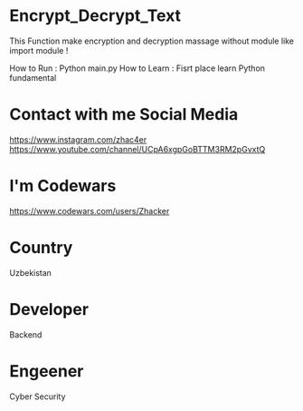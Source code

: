 # Encrypt_Decrypt_Text
This Function make encryption and decryption massage without module like import module !

How to Run : Python main.py
How to Learn : Fisrt place learn Python fundamental

# Contact with me Social Media
https://www.instagram.com/zhac4er
https://www.youtube.com/channel/UCpA6xgpGoBTTM3RM2pGvxtQ

# I'm Codewars
https://www.codewars.com/users/Zhacker

# Country
Uzbekistan

# Developer
Backend

# Engeener
Cyber Security
